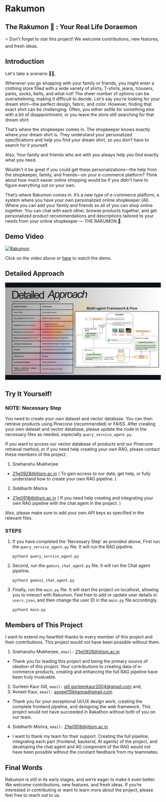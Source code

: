 # Rakumon
The Rakumon 🤖 : Your Real Life Doraemon
------------------------------------------------------------------------------------------------------------------------------------

⭐ Don't forget to star this project! We welcome contributions, new features, and fresh ideas.

## Introduction

Let's take a scenario 🙋‍♂️,

Whenever you go shopping with your family or friends, you might enter a clothing store filled with a wide variety of shirts, T-shirts, jeans, trousers, pants, socks, belts, and what not! The sheer number of options can be overwhelming, making it difficult to decide. Let's say you're looking for your dream shirt—the perfect design, fabric, and color. However, finding that exact shirt can be challenging. Often, you either settle for something else with a bit of disappointment, or you leave the store still searching for that dream shirt.

That’s where the shopkeeper comes in. The shopkeeper knows exactly where your dream shirt is. They understand your personalized specifications and help you find your dream shirt, so you don’t have to search for it yourself.

Also, Your family and friends who are with you always help you find exactly what you need.

Wouldn't it be great if you could get these personalizations—the help from the shopkeeper, family, and friends—on your e-commerce platform? Think about how much easier online shopping would be if you didn't have to figure everything out on your own.

That’s where Rakumon comes in. It’s a new type of e-commerce platform, a system where you have your own personalized online shopkeeper (AI). Where you can add your family and friends so all of you can shop online together. You can chat with each other, browse products together, and get personalized product recommendations and descriptions tailored to your needs from your online shopkeeper — THE RAKUMON 🤖.

## Demo Video

[![Rakumon](https://img.youtube.com/vi/KWtN9PD8FGo/0.jpg)](https://www.youtube.com/watch?v=KWtN9PD8FGo)


Click on the video above or <a href="https://www.youtube.com/watch?v=KWtN9PD8FGo">here</a> to watch the demo.


## Detailed Approach

![Detailed Approach](https://github.com/RustyGrackle/Rakumon/blob/main/readme_content/detailed_approach.jpg)

## Try It Yourself!

### NOTE: Necessary Step

You need to create your own dataset and vector database. You can then retrieve products using Pinecone (recommended) or FAISS.
After creating your own dataset and vector database, please update the code in the necessary files as needed, especially `query_service_agent.py`.

If you want to access our vector database of products and our Pinecone retrieval method, or if you need help creating your own RAG, please contact these members of the project.

1. Snehanshu Mukherjee
- 21je0928@iitism.ac.in ( To gain access to our data, get help, or fully understand how to create your own RAG pipeline. )

2. Siddharth Mishra
- 21je0918@iitism.ac.in ( If you need help creating and integrating your own RAG pipeline with the chat agent in the project. )

Also, please make sure to add your own API keys as specified in the relevant files.

### STEPS

1. If you have completed the 'Necessary Step' as provided above, First run the `query_service_agent.py` file. It will run the RAG pipeline.
   ```
   python3 query_service_agent.py
   ```
2. Second, run the `gemini_chat_agent.py` file. It will run the Chat agent pipeline.
   ```
   python3 gemini_chat_agent.py
   ```
3. Finally, run the `main.py` file. It will start the project on localhost, allowing you to interact with Rakumon. Feel free to add or update user details in `users.json`, and then change the user ID in the `main.py` file accordingly.
   ```
   python3 main.py
   ```

## Members of This Project

I want to extend my heartfelt thanks to every member of this project and their contributions. This project would not have been possible without them.

1. Snehanshu Mukherjee,  `email:` 21je0928@iitism.ac.in

- Thank you for leading this project and being the primary source of ideation of this project. Your contributions to creating data of e-commerce products, creating and enhancing the full RAG pipeline have been truly invaluable.

2. Gurleen Kaur Gill, `email:` gill.gurleenkaur2004@gmail.com and,
3. Avneet Kaur, `email:` avneet15khanna@gmail.com

- Thank you for your exceptional UI/UX design work, creating the complete frontend pipeline, and designing the web framework. This project would not have succeeded in Rakathon without both of you on our team.

4. Siddharth Mishra, `email:` 21je0918@iitism.ac.in

- I want to thank my team for their support. Creating the full pipeline, integrating each part (frontend, backend, AI agents) of the project, and developing the chat agent and AG component of the RAG would not have been possible without the constant feedback from my teammates.

## Final Words

Rakumon is still in its early stages, and we’re eager to make it even better. We welcome contributions, new features, and fresh ideas. If you’re interested in contributing or want to learn more about the project, please feel free to reach out to us.


